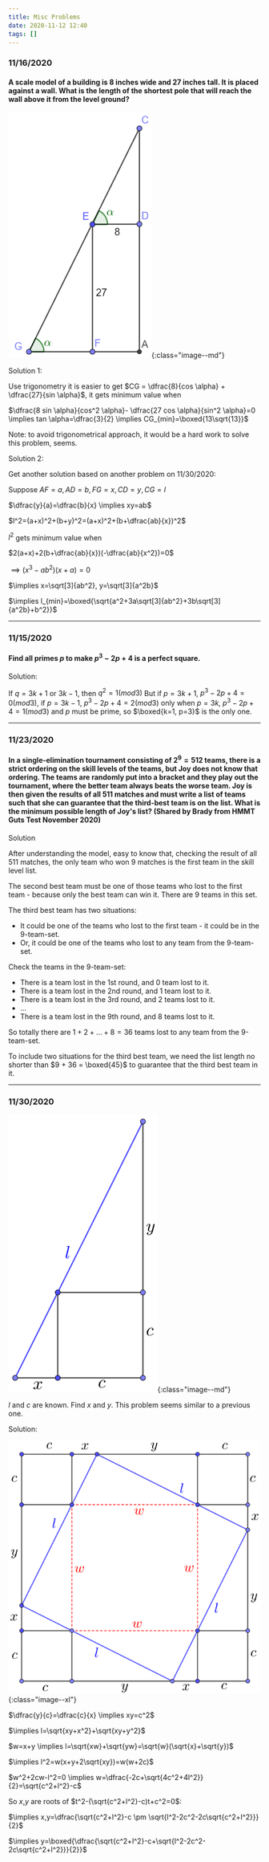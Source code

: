```yaml
---
title: Misc Problems
date: 2020-11-12 12:40
tags: []
---
```


### 11/16/2020

#### A scale model of a building is 8 inches wide and 27 inches tall. It is placed against a wall. What is the length of the shortest pole that will reach the wall above it from the level ground?

![image-20201116160912095](/assets/images/image-20201116160912095.png){:class="image--md"}

Solution 1:

Use trigonometry it is easier to get $CG = \dfrac{8}{cos \alpha} + \dfrac{27}{sin \alpha}$, it gets minimum value when

 $\dfrac{8 sin \alpha}{cos^2 \alpha}- \dfrac{27 cos \alpha}{sin^2 \alpha}=0 \implies tan \alpha=\dfrac{3}{2} \implies CG_{min}=\boxed{13\sqrt{13}}$

Note: to avoid trigonometrical approach, it would be a hard work to solve this problem, seems.

Solution 2:

Get another solution based on another problem on 11/30/2020:

Suppose $AF=a, AD=b, FG=x, CD=y, CG=l$

$\dfrac{y}{a}=\dfrac{b}{x} \implies xy=ab$

$l^2=(a+x)^2+(b+y)^2=(a+x)^2+(b+\dfrac{ab}{x})^2$

$l^2$ gets minimum value when

$2(a+x)+2(b+\dfrac{ab}{x})(-\dfrac{ab}{x^2})=0$

$\implies (x^3-ab^2)(x+a)=0$

$\implies x=\sqrt[3]{ab^2}, y=\sqrt[3]{a^2b}$

$\implies l_{min}=\boxed{\sqrt{a^2+3a\sqrt[3]{ab^2}+3b\sqrt[3]{a^2b}+b^2}}$

---

### 11/15/2020

#### Find all primes $p$ to make $p^3-2p+4$ is a perfect square.

Solution:

If $q=3k+1$ or $3k-1$, then $q^2=1(mod3)$
But if $p=3k+1$, $p^3-2p+4=0 (mod3)$, if $p=3k-1$, $p^3-2p+4=2 (mod3)$
only when $p=3k$, $p^3-2p+4=1 (mod3)$
and $p$ must be prime, so $\boxed{k=1, p=3}$ is the only one.

---

### 11/23/2020

#### In a single-elimination tournament consisting of $2^9=512$ teams, there is a strict ordering on the skill levels of the teams, but Joy does not know that ordering. The teams are randomly put into a bracket and they play out the tournament, where the better team always beats the worse team. Joy is then given the results of all $511$ matches and must write a list of teams such that she can guarantee that the third-best team is on the list. What is the minimum possible length of Joy's list$\text{?}$ (Shared by Brady from HMMT Guts Test November 2020)

Solution

After understanding the model, easy to know that, checking the result of all $511$ matches, the only team who won 9 matches is the first team in the skill level list.

The second best team must be one of those teams who lost to the first team - because only the best team can win it. There are 9 teams in this set.

The third best team has two situations:

* It could be one of the teams who lost to the first team - it could be in the 9-team-set.
* Or, it could be one of the teams who lost to any team from the 9-team-set.

Check the teams in the 9-team-set:

* There is a team lost in the 1st round, and 0 team lost to it.
* There is a team lost in the 2nd round, and 1 team lost to it.
* There is a team lost in the 3rd round, and 2 teams lost to it.
* ...
* There is a team lost in the 9th round, and 8 teams lost to it.

So totally there are $1+2+...+8=36$ teams lost to any team from the 9-team-set.

To include two situations for the third best team, we need the list length no shorter than $9 + 36 = \boxed{45}$ to guarantee that the third best team in it.

---

### 11/30/2020

![image-20201130023450021](/assets/images/image-20201130023450021.png){:class="image--md"}

$l$ and $c$ are known. Find $x$ and $y$. This problem seems similar to a previous one.

Solution:

![image-20201130024443003](/assets/images/image-20201130024443003.png){:class="image--xl"}

$\dfrac{y}{c}=\dfrac{c}{x} \implies xy=c^2$

$\implies l=\sqrt{xy+x^2}+\sqrt{xy+y^2}$

$w=x+y \implies l=\sqrt{xw}+\sqrt{yw}=\sqrt{w}(\sqrt{x}+\sqrt{y})$

$\implies l^2=w(x+y+2\sqrt{xy})=w(w+2c)$

$w^2+2cw-l^2=0 \implies w=\dfrac{-2c+\sqrt{4c^2+4l^2}}{2}=\sqrt{c^2+l^2}-c$

So $x$,$y$ are roots of $t^2-(\sqrt{c^2+l^2}-c)t+c^2=0$:

$\implies x,y=\dfrac{\sqrt{c^2+l^2}-c \pm \sqrt{l^2-2c^2-2c\sqrt{c^2+l^2}}}{2}$

$\implies y=\boxed{\dfrac{\sqrt{c^2+l^2}-c+\sqrt{l^2-2c^2-2c\sqrt{c^2+l^2}}}{2}}$

